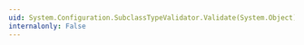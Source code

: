 ```yaml
---
uid: System.Configuration.SubclassTypeValidator.Validate(System.Object)
internalonly: False
---
```

